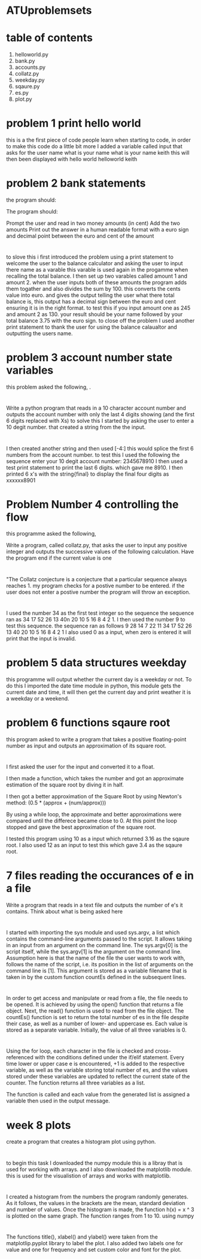 # ATUproblemsets

# table of contents # 

 1. helloworld.py
 2. bank.py 
 3. accounts.py
 4. collatz.py
 5. weekday.py
 6. sqaure.py
 7. es.py
 8. plot.py 
#  problem 1 print hello world #


this is a the first piece of code people learn when starting to code, in order to make this code do a little bit more I added a variable called input that asks for the user name
what is your name 
what is your name keith 
this will then been displayed with hello world 
helloworld  keith

#  problem 2 bank statements #

the program should:

The program should:



Prompt the user and read in two money amounts (in cent)
Add the two amounts
Print out the answer in a human readable format with a euro sign and decimal point between the euro and cent of the amount 

# <p>

to slove this i first introduced the problem using a print statement to welcome the user to the balance calculator and asking the user to input there name as a varable this varable is used again in the progamme when recalling the total balance. I then set up two varables called amount 1 and amount 2. when the user inputs both of these amounts the program adds them togather and also divides the sum by 100. this converts the cents value into euro. and gives the output telling the user what there total balance is, this output has a decimal sign between the euro and cent ensuring it is in the right format. to test this if you input amount one as 245 and amount 2 as 130. your result should be your name followed by your total balance 3.75 with the euro sign. to close off the problem I used another print statement to thank the user for using the balance calaualtor and outputting the users name.

#  problem 3 account number state  variables #

this problem asked the following, .
# <p>
Write a python program that reads in a 10 character account number and outputs the account number with only the last 4 digits showing (and the first 6 digits replaced with Xs) 
to solve this I started by asking the user to enter a 10 degit number. that created a string from the the input. 
# <p>
I then created another string and then used [-4:] this would splice the first 6 numbers from the account number. to test this I used the following the sequence enter your 10 degit account number: 2345678910
I then used a test print statement to print the last 6 digits. which gave me 8910.
I then printed  6 x's with the string{final} to display the final four digits as xxxxxx8901 


 
 
 #  Problem Number 4 controlling the flow #

 this programme asked the following,
 
  Write a program, called collatz.py, that asks the user to input any positive integer and outputs the successive values of the following calculation. Have the program end if the current value is one
 # <p>
"The Collatz conjecture is a conjecture that a particular sequence always reaches 1. my program checks for a postive number to be entered. if the user does not enter a postive number the program will throw an exception. 
# <p>
I used the number 34 as the first test integer so the sequence the sequence ran as 34 17 52 26 13 40n 20 10 5 16 8 4 2 1. 
I then used the number 9 to test this sequence. the sequence ran as follows 9 28 14 7 22 11 34 17 52 26 13 40 20 10 5 16 8 4 2 1
I also used 0 as a input, when zero is entered it will print that the input is invalid. 


#  problem 5 data structures weekday #

this programme will output whether the current day is a weekday or not. To do this I imported the date time module in python, this module gets the current date and time, it will then get the current day and print weather it is a weekday or a weekend. 

#  problem 6 functions sqaure root #

this program asked to write a program that takes a positive floating-point number as input and outputs an approximation of its square root. 

# <p>
I first asked the user for the input and converted it to a float.

I then made a function, which takes the number and got an approximate estimation of the square root by diving it in half.

I then got a better approximation of the Square Root by using Newton's method: (0.5 * (approx + (num/approx)))

By using a while loop, the approximate and better approximations were compared until the differece became close to 0. At this point the loop stopped and gave the best approximation of the square root. 

I tested this program using 10 as a input which returned 3.16 as the sqaure root. 
I also used 12 as an input to test this which gave 3.4 as the sqaure root. 

# 7 files reading the occurances of e in a file #

Write a program that reads in a text file and outputs the number of e's it contains. Think about what is being asked here


# <p>
I started with importing the sys module and used sys.argv, a list which contains the command-line arguments passed to the script. It allows taking in an input from an argument on the command line. The sys.argv[0] is the script itself, while the sys.argv[1] is the argument on the command line. Assumption here is that the name of the file the user wants to work with, follows the name of the script, i.e. its position in the list of arguments on the command line is [1].
This argument is stored as a variable filename that is taken in by the custom function countEs defined in the subsequent lines.
# <p>
In order to get access and manipulate or read from a file, the file needs to be opened. It is achieved by using the open() function that returns a file object. Next, the read() function is used to read from the file object.
The countEs() function is set to return the total number of es in the file despite their case, as well as a number of lower- and uppercase es. Each value is stored as a separate variable. Initially, the value of all three variables is 0.
# <p>
Using the for loop, each character in the file is checked and cross-referenced with the conditions defined under the if/elif statement. Every time lower or upper case e is encountered, +1 is added to the respective variable, as well as the variable storing total number of es, and the values stored under these variables are updated to reflect the current state of the counter. The function returns all three variables as a list. 


The function is called and each value from the generated list is assigned a variable then used in the output message.

# week 8 plots 

create a program that creates a histogram plot using python. 

# <p>

to begin this task I downloaded the numpy module this is a libray that is used for working with arrays. and I also downloaded the matplotlib module. this is used for the visualistion of arrays and works with matplotlib. 

# <p> 

 I created a histogram from the numbers the program randomly generates. As it follows, the values in the brackets are the mean, standard deviation and number of values. Once the histogram is made, the function h(x) = x ^ 3 is plotted on the same graph. The function ranges from 1 to 10. using numpy 

 # <p>

The functions title(), xlabel() and ylabel() were taken from the matplotlip.pyplot library to label the plot. I also added two labels one for value and one for frequency and set custom color and font for the plot. 

